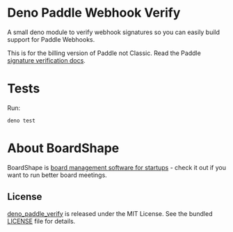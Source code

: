 # Deno Paddle Webhook Verify

A small deno module to verify webhook signatures so you can easily build support
for Paddle Webhooks.

This is for the billing version of Paddle not Classic. Read the Paddle
[signature verification docs](https://developer.paddle.com/webhooks/signature-verification).

# Tests

Run:

```
deno test
```

# About BoardShape

BoardShape is [board management software for startups](https://boardshape.com) -
check it out if you want to run better board meetings.

## License

[deno_paddle_verify](https://github.com/boardshape/deno_paddle_verify) is
released under the MIT License. See the bundled [LICENSE](./LICENSE) file for
details.
